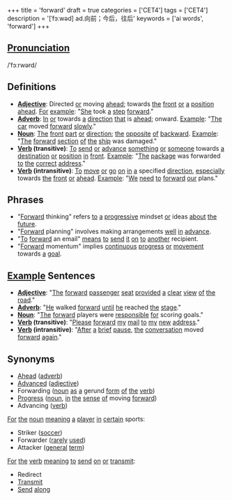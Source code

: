 +++
title = 'forward'
draft = true
categories = ['CET4']
tags = ['CET4']
description = '[ˈfɔːwəd] ad.向前；今后，往后'
keywords = ['ai words', 'forward']
+++

## [Pronunciation](/en/post/pronunciation/)
/ˈfɔːrwərd/

## Definitions
- **[Adjective](/en/post/adjective/)**: Directed [or](/en/post/or/) moving [ahead](/en/post/ahead/); towards [the](/en/post/the/) [front](/en/post/front/) [or](/en/post/or/) [a](/en/post/a/) [position](/en/post/position/) [ahead](/en/post/ahead/). [For](/en/post/for/) [example](/en/post/example/): "[She](/en/post/she/) took [a](/en/post/a/) [step](/en/post/step/) [forward](/en/post/forward/)."
- **[Adverb](/en/post/adverb/)**: [In](/en/post/in/) [or](/en/post/or/) towards [a](/en/post/a/) [direction](/en/post/direction/) [that](/en/post/that/) is [ahead](/en/post/ahead/); onward. [Example](/en/post/example/): "[The](/en/post/the/) [car](/en/post/car/) moved [forward](/en/post/forward/) [slowly](/en/post/slowly/)."
- **[Noun](/en/post/noun/)**: [The](/en/post/the/) [front](/en/post/front/) [part](/en/post/part/) [or](/en/post/or/) [direction](/en/post/direction/); [the](/en/post/the/) [opposite](/en/post/opposite/) [of](/en/post/of/) [backward](/en/post/backward/). [Example](/en/post/example/): "[The](/en/post/the/) [forward](/en/post/forward/) [section](/en/post/section/) [of](/en/post/of/) [the](/en/post/the/) [ship](/en/post/ship/) was damaged."
- **[Verb](/en/post/verb/) (transitive)**: [To](/en/post/to/) [send](/en/post/send/) [or](/en/post/or/) [advance](/en/post/advance/) [something](/en/post/something/) [or](/en/post/or/) [someone](/en/post/someone/) towards [a](/en/post/a/) [destination](/en/post/destination/) [or](/en/post/or/) [position](/en/post/position/) [in](/en/post/in/) [front](/en/post/front/). [Example](/en/post/example/): "[The](/en/post/the/) [package](/en/post/package/) was forwarded [to](/en/post/to/) [the](/en/post/the/) [correct](/en/post/correct/) [address](/en/post/address/)."
- **[Verb](/en/post/verb/) (intransitive)**: [To](/en/post/to/) [move](/en/post/move/) [or](/en/post/or/) [go](/en/post/go/) [on](/en/post/on/) [in](/en/post/in/) [a](/en/post/a/) specified [direction](/en/post/direction/), [especially](/en/post/especially/) towards [the](/en/post/the/) [front](/en/post/front/) [or](/en/post/or/) [ahead](/en/post/ahead/). [Example](/en/post/example/): "[We](/en/post/we/) [need](/en/post/need/) [to](/en/post/to/) [forward](/en/post/forward/) [our](/en/post/our/) plans."

## Phrases
- "[Forward](/en/post/forward/) thinking" refers [to](/en/post/to/) [a](/en/post/a/) [progressive](/en/post/progressive/) mindset [or](/en/post/or/) ideas [about](/en/post/about/) [the](/en/post/the/) [future](/en/post/future/).
- "[Forward](/en/post/forward/) planning" involves making arrangements [well](/en/post/well/) [in](/en/post/in/) [advance](/en/post/advance/).
- "[To](/en/post/to/) [forward](/en/post/forward/) an email" [means](/en/post/means/) [to](/en/post/to/) [send](/en/post/send/) [it](/en/post/it/) [on](/en/post/on/) [to](/en/post/to/) [another](/en/post/another/) recipient.
- "[Forward](/en/post/forward/) momentum" implies [continuous](/en/post/continuous/) [progress](/en/post/progress/) [or](/en/post/or/) [movement](/en/post/movement/) towards [a](/en/post/a/) [goal](/en/post/goal/).

## [Example](/en/post/example/) Sentences
- **[Adjective](/en/post/adjective/)**: "[The](/en/post/the/) [forward](/en/post/forward/) [passenger](/en/post/passenger/) [seat](/en/post/seat/) [provided](/en/post/provided/) [a](/en/post/a/) [clear](/en/post/clear/) [view](/en/post/view/) [of](/en/post/of/) [the](/en/post/the/) [road](/en/post/road/)."
- **[Adverb](/en/post/adverb/)**: "[He](/en/post/he/) walked [forward](/en/post/forward/) [until](/en/post/until/) [he](/en/post/he/) reached [the](/en/post/the/) [stage](/en/post/stage/)."
- **[Noun](/en/post/noun/)**: "[The](/en/post/the/) [forward](/en/post/forward/) players were [responsible](/en/post/responsible/) [for](/en/post/for/) scoring goals."
- **[Verb](/en/post/verb/) (transitive)**: "[Please](/en/post/please/) [forward](/en/post/forward/) [my](/en/post/my/) [mail](/en/post/mail/) [to](/en/post/to/) [my](/en/post/my/) [new](/en/post/new/) [address](/en/post/address/)."
- **[Verb](/en/post/verb/) (intransitive)**: "[After](/en/post/after/) [a](/en/post/a/) [brief](/en/post/brief/) [pause](/en/post/pause/), [the](/en/post/the/) [conversation](/en/post/conversation/) moved [forward](/en/post/forward/) [again](/en/post/again/)."

## Synonyms
- [Ahead](/en/post/ahead/) ([adverb](/en/post/adverb/))
- [Advanced](/en/post/advanced/) ([adjective](/en/post/adjective/))
- Forwarding ([noun](/en/post/noun/) [as](/en/post/as/) [a](/en/post/a/) gerund [form](/en/post/form/) [of](/en/post/of/) [the](/en/post/the/) [verb](/en/post/verb/))
- [Progress](/en/post/progress/) ([noun](/en/post/noun/), [in](/en/post/in/) [the](/en/post/the/) [sense](/en/post/sense/) [of](/en/post/of/) moving [forward](/en/post/forward/))
- Advancing ([verb](/en/post/verb/)) 

[For](/en/post/for/) [the](/en/post/the/) [noun](/en/post/noun/) [meaning](/en/post/meaning/) [a](/en/post/a/) [player](/en/post/player/) [in](/en/post/in/) [certain](/en/post/certain/) sports:
- Striker ([soccer](/en/post/soccer/))
- Forwarder ([rarely](/en/post/rarely/) [used](/en/post/used/))
- Attacker ([general](/en/post/general/) [term](/en/post/term/))

[For](/en/post/for/) [the](/en/post/the/) [verb](/en/post/verb/) [meaning](/en/post/meaning/) [to](/en/post/to/) [send](/en/post/send/) [on](/en/post/on/) [or](/en/post/or/) [transmit](/en/post/transmit/):
- Redirect
- [Transmit](/en/post/transmit/)
- [Send](/en/post/send/) [along](/en/post/along/)
